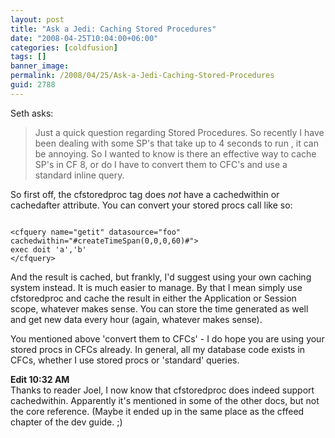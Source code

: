 ```yaml
---
layout: post
title: "Ask a Jedi: Caching Stored Procedures"
date: "2008-04-25T10:04:00+06:00"
categories: [coldfusion]
tags: []
banner_image: 
permalink: /2008/04/25/Ask-a-Jedi-Caching-Stored-Procedures
guid: 2788
---
```


Seth asks:

<blockquote>
<p>
Just a quick question regarding Stored Procedures. So recently I have been dealing
with some SP's that take up to 4 seconds to run , it can be annoying. So I
wanted to know is there an effective way to cache SP's in CF 8, or do I have to
convert them to CFC's and use a standard inline query. 
</p>
</blockquote>

So first off, the cfstoredproc tag does <i>not</i> have a cachedwithin or cachedafter attribute. You can convert your stored procs call like so:

<code>
&lt;cfquery name="getit" datasource="foo" cachedwithin="#createTimeSpan(0,0,0,60)#"&gt;
exec doit 'a','b'
&lt;/cfquery&gt;
</code>

And the result is cached, but frankly, I'd suggest using your own caching system instead. It is much easier to manage. By that I mean simply use cfstoredproc and cache the result in either the Application or Session scope, whatever makes sense. You can store the time generated as well and get new data every hour (again, whatever makes sense).

You mentioned above 'convert them to CFCs' - I do hope you are using your stored procs in CFCs already. In general, all my database code exists in CFCs, whether I use stored procs or 'standard' queries.

<b>Edit 10:32 AM</b><br>
Thanks to reader Joel, I now know that cfstoredproc does indeed support cachedwithin. Apparently it's mentioned in some of the other docs, but not the core reference. (Maybe it ended up in the same place as the cffeed chapter of the dev guide. ;)